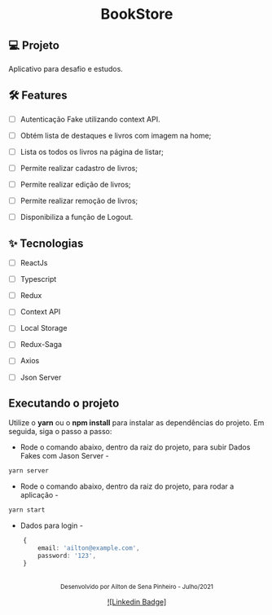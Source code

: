 <h1 align="center">
  BookStore
</h1>

## 💻 Projeto
Aplicativo para desafio e estudos.


## :hammer_and_wrench: Features 

-   [ ] Autenticação Fake utilizando context API.
-   [ ] Obtém lista de destaques e livros com imagem na home;
-   [ ] Lista os todos os livros na página de listar;
-   [ ] Permite realizar cadastro de livros;
-   [ ] Permite realizar edição de livros;
-   [ ] Permite realizar remoção de livros;
-   [ ] Disponibiliza a função de Logout.


## ✨ Tecnologias

-   [ ] ReactJs
-   [ ] Typescript
-   [ ] Redux
-   [ ] Context API
-   [ ] Local Storage
-   [ ] Redux-Saga
-   [ ] Axios
-   [ ] Json Server



## Executando o projeto

Utilize o **yarn** ou o **npm install** para instalar as dependências do projeto.
Em seguida, siga o passo a passo:
- Rode o comando abaixo, dentro da raiz do projeto, para subir Dados Fakes com Jason Server -

```cl
yarn server
```
- Rode o comando abaixo, dentro da raiz do projeto, para rodar a aplicação -

```cl
yarn start
```

- Dados para login -

```ts
    {
        email: 'ailton@example.com',
        password: '123',
    }
```

<br />

<div align="center">
  <small>Desenvolvido por Ailton de Sena Pinheiro - Julho/2021</small>

  [![Linkedin Badge]](https://www.linkedin.com/in/ailtonsenap/) 
</div>
